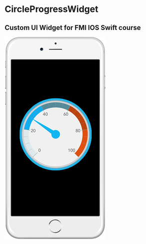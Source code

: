 # CircleProgressWidget

## Custom UI Widget for FMI IOS Swift course

![CircleProgressWidget](assets/1.jpg)
